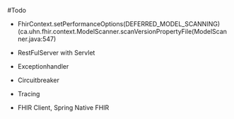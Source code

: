#Todo
- FhirContext.setPerformanceOptions(DEFERRED_MODEL_SCANNING) (ca.uhn.fhir.context.ModelScanner.scanVersionPropertyFile(ModelScanner.java:547)
- RestFulServer with Servlet
- Exceptionhandler
  
- Circuitbreaker
- Tracing
  
- FHIR Client, Spring Native FHIR

